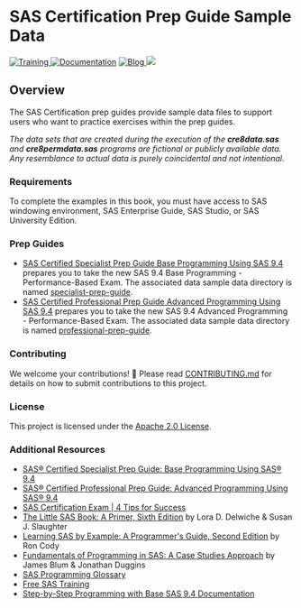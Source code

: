 # SAS Certification Prep Guide Sample Data

  <a href="https://www.sas.com/certify"> <img src="https://img.shields.io/badge/-SAS%20Training-red.svg?" alt="Training"> </a>
  <a href="https://documentation.sas.com"> <img src="https://img.shields.io/badge/-Documentation-yellowgreen.svg?" alt="Documentation"></a>
  <a href="https://blogs.sas.com/content/topic/programming-tips/">     <img src="https://img.shields.io/badge/Blog-Programming%20Tips-blue.svg?" alt="Blog"> </a> 
    <a href="https://communities.sas.com" alt=SAS Communities> <img src="https://img.shields.io/badge/-SAS%20Communities-orange">  </a>

## Overview
The SAS Certification prep guides provide sample data files to support users who want to practice exercises within the prep guides.  

*The data sets that are created during the execution of the **cre8data.sas** and **cre8permdata.sas** programs are fictional or publicly available data. Any resemblance to actual data is purely coincidental and not intentional.*

### Requirements
To complete the examples in this book, you must have access to SAS windowing environment, SAS Enterprise Guide, SAS Studio, or SAS University Edition.

### Prep Guides
- [SAS Certified Specialist Prep Guide Base Programming Using SAS 9.4](https://www.sas.com/store/books/categories/certification-guide/sas-certified-specialist-prep-guide-base-programming-using-sas-9-4/prodBK_72102_en.html) prepares you to take the new SAS 9.4 Base Programming - Performance-Based Exam. The associated data sample data directory is named [specialist-prep-guide](https://github.com/sassoftware/sas-cert-prep-data/tree/master/specialist-prep-guide).
- [SAS Certified Professional Prep Guide Advanced Programming Using SAS 9.4]() prepares you to take the new SAS 9.4 Advanced Programming  - Performance-Based Exam. The associated data sample data directory is named [professional-prep-guide](https://github.com/sassoftware/sas-cert-prep-data/tree/master/professional-prep-guide).

### Contributing
We welcome your contributions! :handshake: Please read [CONTRIBUTING.md](./CONTRIBUTING.md) for details on how to submit contributions to this project.

### License
This project is licensed under the [Apache 2.0 License](./LICENSE).
### Additional Resources
* [SAS® Certified Specialist Prep Guide: Base Programming Using SAS® 9.4](https://www.sas.com/store/prodBK_72102_en.html)
* [SAS® Certified Professional Prep Guide: Advanced Programming Using SAS® 9.4](https://www.sas.com/store/prodBK_72102_en.html)
* [SAS Certification Exam | 4 Tips for Success](https://www.youtube.com/watch?v=OpQ0SMNXiYE&list=PLVV6eZFA22QwrXd6nSDU18E6XgXSMOs87&index=12&t=0s)
* [The Little SAS Book: A Primer, Sixth Edition](https://www.sas.com/store/prodBK_73044_en.html?storeCode=SAS_US) by Lora D. Delwiche & Susan J. Slaughter
* [Learning SAS by Example: A Programmer's Guide, Second Edition](https://www.sas.com/store/books/categories/getting-started/learning-sas-by-example-a-programmer-s-guide-second-edition/prodBK_71442_en.html) by Ron Cody
* [Fundamentals of Programming in SAS: A Case Studies Approach](https://www.sas.com/store/books/categories/getting-started/fundamentals-of-programming-in-sas-a-case-studies-approach/prodBK_71342_en.html) by James Blum & Jonathan Duggins
* [SAS Programming Glossary](https://documentation.sas.com/?cdcId=pgmsascdc&cdcVersion=9.4_3.4&docsetId=pgmsasgl&docsetTarget=glossary.htm)
* [Free SAS Training](https://www.sas.com/en_us/training/offers/free-training.html)
* [Step-by-Step Programming with Base SAS 9.4 Documentation](https://go.documentation.sas.com/?cdcId=pgmsascdc&cdcVersion=9.4_3.4&docsetId=basess&docsetTarget=titlepage.htm)
